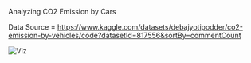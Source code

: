 Analyzing CO2 Emission by Cars

Data Source = https://www.kaggle.com/datasets/debajyotipodder/co2-emission-by-vehicles/code?datasetId=817556&sortBy=commentCount

![Viz](https://user-images.githubusercontent.com/36813849/200110492-4563e387-8ad2-46af-845c-434c794a03ef.jpg)
